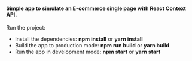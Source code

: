 #### Simple app to simulate an E-commerce single page with React Context API.

Run the project:

- Install the dependencies: **npm install** or **yarn install**
- Build the app to production mode: **npm run build** or **yarn build**
- Run the app in development mode: **npm start** or **yarn start**
